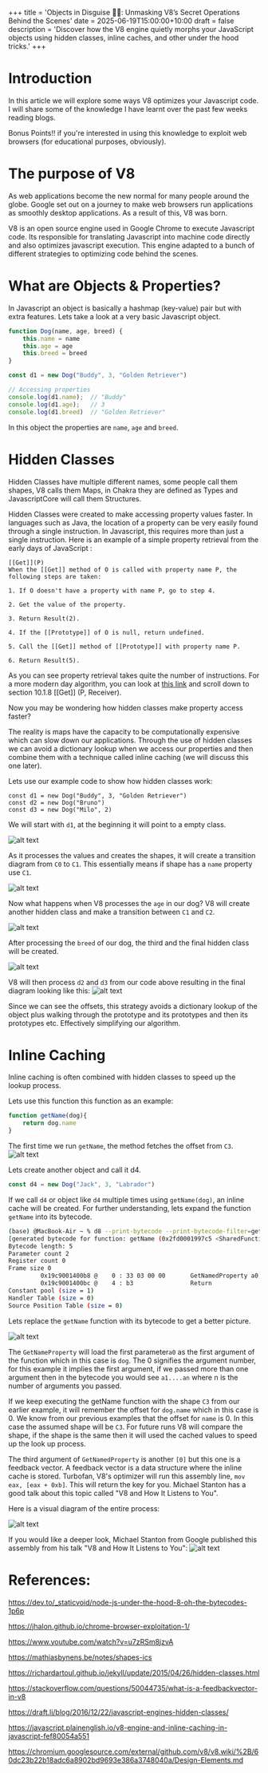 +++
title = 'Objects in Disguise 🥷🏽: Unmasking V8’s Secret Operations Behind the Scenes'
date = 2025-06-19T15:00:00+10:00
draft = false
description = 'Discover how the V8 engine quietly morphs your JavaScript objects using hidden classes, inline caches, and other under the hood tricks.'
+++



# Introduction
In this article we will explore some ways V8 optimizes your Javascript code. I will share some of the knowledge I have learnt over the past few weeks reading blogs.

Bonus Points!! if you're interested in using this knowledge to exploit web browsers (for educational purposes, obviously).


# The purpose of V8
As web applications become the new normal for many people around the globe. Google set out on a journey to make web browsers run applications as smoothly desktop applications. As a result of this, V8 was born. 

V8 is an open source engine used in Google Chrome to execute Javascript code. Its responsible for translating Javascript into machine code directly and also optimizes javascript execution. This engine adapted to a bunch of different strategies to optimizing code behind the scenes. 

# What are Objects & Properties?
In Javascript an object is basically a hashmap (key-value) pair but with extra features. Lets take a look at a very basic Javascript object.

``` Javascript
function Dog(name, age, breed) {
    this.name = name
    this.age = age
    this.breed = breed
}

const d1 = new Dog("Buddy", 3, "Golden Retriever")

// Accessing properties
console.log(d1.name);  // "Buddy"
console.log(d1.age);   // 3
console.log(d1.breed)  // "Golden Retriever"
```

In this object the properties are `name`, `age` and `breed`. 


# Hidden Classes
Hidden Classes have multiple different names, some people call them shapes, V8 calls them Maps, in Chakra they are defined as Types and JavascriptCore will call them Structures.

Hidden Classes were created to make accessing property values faster. In languages such as Java, the location of a property can be very easily found through a single instruction. In Javascript, this requires more than just a single instruction. Here is an example of a simple property retrieval from the early days of JavaScript :

```
[[Get]](P)
When the [[Get]] method of O is called with property name P, the following steps are taken:

1. If O doesn't have a property with name P, go to step 4.

2. Get the value of the property.

3. Return Result(2).

4. If the [[Prototype]] of O is null, return undefined.

5. Call the [[Get]] method of [[Prototype]] with property name P.

6. Return Result(5).
```

As you can see property retrieval takes quite the number of instructions. For a more modern day algorithm, you can look at [this link](https://read262.jedfox.com/ordinary-and-exotic-objects-behaviours/ordinary-object-internal-methods-and-internal-slots/#sec-ordinaryget) and scroll down to section 10.1.8 [[Get]] (P, Receiver).

Now you may be wondering how hidden classes make property access faster?

The reality is maps have the capacity to be computationally expensive which can slow down our applications. Through the use of hidden classes we can avoid a dictionary lookup when we access our properties and then combine them with a technique called inline caching (we will discuss this one later). 

Lets use our example code to show how hidden classes work:
```JS
const d1 = new Dog("Buddy", 3, "Golden Retriever")
const d2 = new Dog("Bruno")
const d3 = new Dog("Milo", 2)
```


We will start with `d1`, at the beginning it will point to a empty class.

![alt text](/img/first.png)

As it processes the values and creates the shapes, it will create a transition diagram from `C0` to `C1`. This essentially means if shape has a `name` property use `C1`. 

![alt text](/img/second.png)


Now what happens when V8 processes the `age` in our dog? V8 will create another hidden class and make a transition between `C1` and `C2`.

![alt text](/img/third.png)

After processing the `breed` of our dog, the third and the final hidden class will be created.

![alt text](/img/fourth.png)


V8 will then process `d2` and `d3` from our code above resulting in the final diagram looking like this:
![alt text](/img/final.png)


Since we can see the offsets, this strategy avoids a dictionary lookup of the object plus walking through the prototype and its prototypes and then its prototypes etc. Effectively simplifying our algorithm. 

# Inline Caching

Inline caching is often combined with hidden classes to speed up the lookup process.

Lets use this function this function as an example:

```Javascript
function getName(dog){
    return dog.name
}
```
The first time we run `getName`, the method fetches the offset from `C3`.
![alt text](/img/inline-cache-1.png)

Lets create another object and call it d4.

```JavaScript
const d4 = new Dog("Jack", 3, "Labrador")
```

If we call `d4` or object like `d4` multiple times using `getName(dog)`, an inline cache will be created. For further understanding, lets expand the function `getName` into its bytecode.

```bash
(base) @MacBook-Air ~ % d8 --print-bytecode --print-bytecode-filter=getName --no-lazy dogs.js
[generated bytecode for function: getName (0x2fd0001997c5 <SharedFunctionInfo getName>)]
Bytecode length: 5
Parameter count 2
Register count 0
Frame size 0
         0x19c9001400b8 @    0 : 33 03 00 00       GetNamedProperty a0, [0], [0]
         0x19c9001400bc @    4 : b3                Return
Constant pool (size = 1)
Handler Table (size = 0)
Source Position Table (size = 0)
```

Lets replace the `getName` function with its bytecode to get a better picture.

![alt text](/img/inline-cache-2.png)


The `GetNameProperty` will load the first parameter`a0` as the first argument of the function which in this case is `dog`. The 0 signifies the argument number, for this example it implies the first argument, if we passed more than one argument then in the bytecode you would see `a1....an` where n is the number of arguments you passed. 


If we keep executing the getName function with the shape `C3` from our earlier example, it will remember the offset for `dog.name` which in this case is 0. 
We know from our previous examples that the offset for `name` is 0. In this case the assumed shape will be `C3`. For future runs V8 will compare the shape, if the shape is the same then it will used the cached values to speed up the look up process. 


The third argument of `GetNamedProperty` is another `[0]` but this one is a feedback vector. A feedback vector is a data structure where the inline cache is stored. Turbofan, V8's optimizer will run this assembly line,  `mov eax, [eax + 0xb]`. This will return the key for you. Michael Stanton has a good talk about this topic called "V8 and How It Listens to You". 


Here is a visual diagram of the entire process:

![alt text](/img/inline-cache-diagram.png)



If you would like a deeper look, Michael Stanton from Google published this assembly from his talk "V8 and How It Listens to You":
![alt text](/img/inline-cache-assembly.png)


# References:
https://dev.to/_staticvoid/node-js-under-the-hood-8-oh-the-bytecodes-1p6p

https://jhalon.github.io/chrome-browser-exploitation-1/

https://www.youtube.com/watch?v=u7zRSm8jzvA

https://mathiasbynens.be/notes/shapes-ics

https://richardartoul.github.io/jekyll/update/2015/04/26/hidden-classes.html

https://stackoverflow.com/questions/50044735/what-is-a-feedbackvector-in-v8

https://draft.li/blog/2016/12/22/javascript-engines-hidden-classes/

https://javascript.plainenglish.io/v8-engine-and-inline-caching-in-javascript-fef80054a551

https://chromium.googlesource.com/external/github.com/v8/v8.wiki/%2B/60dc23b22b18adc6a8902bd9693e386a3748040a/Design-Elements.md
